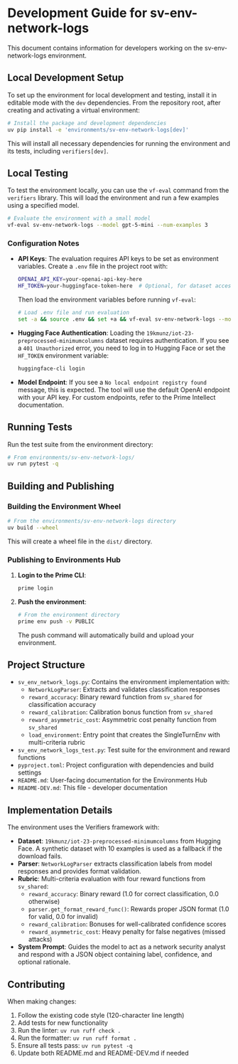 # Development Guide for sv-env-network-logs

This document contains information for developers working on the sv-env-network-logs environment.

## Local Development Setup

To set up the environment for local development and testing, install it in editable mode with the `dev` dependencies. From the repository root, after creating and activating a virtual environment:

```bash
# Install the package and development dependencies
uv pip install -e 'environments/sv-env-network-logs[dev]'
```

This will install all necessary dependencies for running the environment and its tests, including `verifiers[dev]`.

## Local Testing

To test the environment locally, you can use the `vf-eval` command from the `verifiers` library. This will load the environment and run a few examples using a specified model.

```bash
# Evaluate the environment with a small model
vf-eval sv-env-network-logs --model gpt-5-mini --num-examples 3
```

### Configuration Notes

- **API Keys**: The evaluation requires API keys to be set as environment variables. Create a `.env` file in the project root with:

  ```bash
  OPENAI_API_KEY=your-openai-api-key-here
  HF_TOKEN=your-huggingface-token-here  # Optional, for dataset access
  ```

  Then load the environment variables before running `vf-eval`:

  ```bash
  # Load .env file and run evaluation
  set -a && source .env && set +a && vf-eval sv-env-network-logs --model gpt-5-mini --num-examples 3
  ```

- **Hugging Face Authentication**: Loading the `19kmunz/iot-23-preprocessed-minimumcolumns` dataset requires authentication. If you see a `401 Unauthorized` error, you need to log in to Hugging Face or set the `HF_TOKEN` environment variable:

  ```bash
  huggingface-cli login
  ```

- **Model Endpoint**: If you see a `No local endpoint registry found` message, this is expected. The tool will use the default OpenAI endpoint with your API key. For custom endpoints, refer to the Prime Intellect documentation.

## Running Tests

Run the test suite from the environment directory:

```bash
# From environments/sv-env-network-logs/
uv run pytest -q
```

## Building and Publishing

### Building the Environment Wheel

```bash
# From the environments/sv-env-network-logs directory
uv build --wheel
```

This will create a wheel file in the `dist/` directory.

### Publishing to Environments Hub

1. **Login to the Prime CLI**:

   ```bash
   prime login
   ```

2. **Push the environment**:

   ```bash
   # From the environment directory
   prime env push -v PUBLIC
   ```

   The push command will automatically build and upload your environment.

## Project Structure

- `sv_env_network_logs.py`: Contains the environment implementation with:
  - `NetworkLogParser`: Extracts and validates classification responses
  - `reward_accuracy`: Binary reward function from `sv_shared` for classification accuracy
  - `reward_calibration`: Calibration bonus function from `sv_shared`
  - `reward_asymmetric_cost`: Asymmetric cost penalty function from `sv_shared`
  - `load_environment`: Entry point that creates the SingleTurnEnv with multi-criteria rubric
- `sv_env_network_logs_test.py`: Test suite for the environment and reward functions
- `pyproject.toml`: Project configuration with dependencies and build settings
- `README.md`: User-facing documentation for the Environments Hub
- `README-DEV.md`: This file - developer documentation

## Implementation Details

The environment uses the Verifiers framework with:

- **Dataset**: `19kmunz/iot-23-preprocessed-minimumcolumns` from Hugging Face. A synthetic dataset with 10 examples is used as a fallback if the download fails.
- **Parser**: `NetworkLogParser` extracts classification labels from model responses and provides format validation.
- **Rubric**: Multi-criteria evaluation with four reward functions from `sv_shared`:
  - `reward_accuracy`: Binary reward (1.0 for correct classification, 0.0 otherwise)
  - `parser.get_format_reward_func()`: Rewards proper JSON format (1.0 for valid, 0.0 for invalid)
  - `reward_calibration`: Bonuses for well-calibrated confidence scores
  - `reward_asymmetric_cost`: Heavy penalty for false negatives (missed attacks)
- **System Prompt**: Guides the model to act as a network security analyst and respond with a JSON object containing label, confidence, and optional rationale.

## Contributing

When making changes:

1. Follow the existing code style (120-character line length)
2. Add tests for new functionality
3. Run the linter: `uv run ruff check .`
4. Run the formatter: `uv run ruff format .`
5. Ensure all tests pass: `uv run pytest -q`
6. Update both README.md and README-DEV.md if needed
